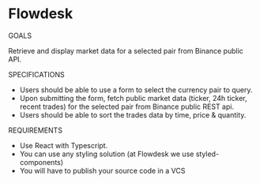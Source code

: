 # Flowdesk

GOALS

Retrieve and display market data for a selected pair from Binance public API.

SPECIFICATIONS
- Users should be able to use a form to select the currency pair to query.
- Upon submitting the form, fetch public market data (ticker, 24h ticker, recent trades) for
the selected pair from Binance public REST api.
- Users should be able to sort the trades data by time, price & quantity.

REQUIREMENTS
- Use React with Typescript.
- You can use any styling solution (at Flowdesk we use styled-components)
- You will have to publish your source code in a VCS
